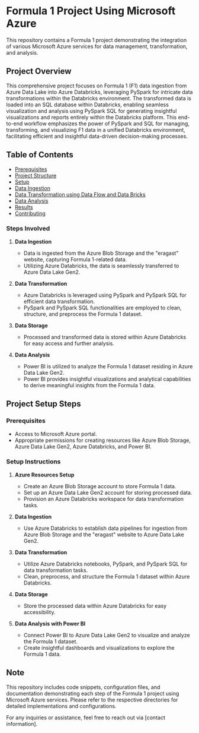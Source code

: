 # Formula 1 Project Using Microsoft Azure

This repository contains a Formula 1 project demonstrating the integration of various Microsoft Azure services for data management, transformation, and analysis.

## Project Overview
This comprehensive project focuses on Formula 1 (F1) data ingestion from Azure Data Lake into Azure Databricks, leveraging PySpark for intricate data transformations within the Databricks environment. The transformed data is loaded into an SQL database within Databricks, enabling seamless visualization and analysis using PySpark SQL for generating insightful visualizations and reports entirely within the Databricks platform. This end-to-end workflow emphasizes the power of PySpark and SQL for managing, transforming, and visualizing F1 data in a unified Databricks environment, facilitating efficient and insightful data-driven decision-making processes.

## Table of Contents

- [Prerequisites](#prerequisites)
- [Project Structure](#project-structure)
- [Setup](#setup)
- [Data Ingestion](#data-ingestion)
- [Data Transformation using Data Flow and Data Bricks](#data-transformation-using-data-flow-and-data-bricks)
- [Data Analysis](#data-analysis)
- [Results](#results)
- [Contributing](#contributing)



### Steps Involved

1. **Data Ingestion**
    - Data is ingested from the Azure Blob Storage and the "eragast" website, capturing Formula 1-related data.
    - Utilizing Azure Databricks, the data is seamlessly transferred to Azure Data Lake Gen2.

2. **Data Transformation**
    - Azure Databricks is leveraged using PySpark and PySpark SQL for efficient data transformation.
    - PySpark and PySpark SQL functionalities are employed to clean, structure, and preprocess the Formula 1 dataset.

3. **Data Storage**
    - Processed and transformed data is stored within Azure Databricks for easy access and further analysis.

4. **Data Analysis**
    - Power BI is utilized to analyze the Formula 1 dataset residing in Azure Data Lake Gen2.
    - Power BI provides insightful visualizations and analytical capabilities to derive meaningful insights from the Formula 1 data.

## Project Setup Steps

### Prerequisites
- Access to Microsoft Azure portal.
- Appropriate permissions for creating resources like Azure Blob Storage, Azure Data Lake Gen2, Azure Databricks, and Power BI.

### Setup Instructions
1. **Azure Resources Setup**
    - Create an Azure Blob Storage account to store Formula 1 data.
    - Set up an Azure Data Lake Gen2 account for storing processed data.
    - Provision an Azure Databricks workspace for data transformation tasks.

2. **Data Ingestion**
    - Use Azure Databricks to establish data pipelines for ingestion from Azure Blob Storage and the "eragast" website to Azure Data Lake Gen2.

3. **Data Transformation**
    - Utilize Azure Databricks notebooks, PySpark, and PySpark SQL for data transformation tasks.
    - Clean, preprocess, and structure the Formula 1 dataset within Azure Databricks.

4. **Data Storage**
    - Store the processed data within Azure Databricks for easy accessibility.

5. **Data Analysis with Power BI**
    - Connect Power BI to Azure Data Lake Gen2 to visualize and analyze the Formula 1 dataset.
    - Create insightful dashboards and visualizations to explore the Formula 1 data.

## Note
This repository includes code snippets, configuration files, and documentation demonstrating each step of the Formula 1 project using Microsoft Azure services. Please refer to the respective directories for detailed implementations and configurations.

For any inquiries or assistance, feel free to reach out via [contact information].
